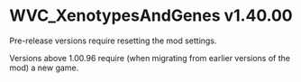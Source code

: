 # WVC_XenotypesAndGenes v1.40.00
 
Pre-release versions require resetting the mod settings.

Versions above 1.00.96 require (when migrating from earlier versions of the mod) a new game.